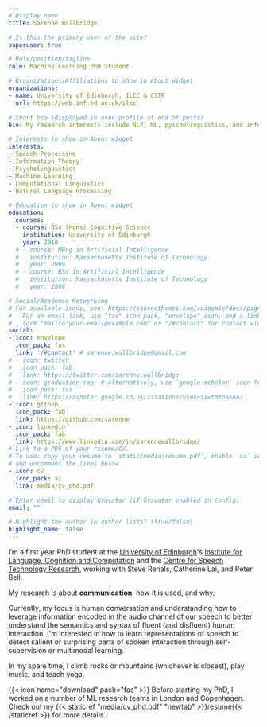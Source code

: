 ```yaml
---
# Display name
title: Sarenne Wallbridge

# Is this the primary user of the site?
superuser: true

# Role/position/tagline
role: Machine Learning PhD Student

# Organizations/Affiliations to show in About widget
organizations:
- name: University of Edinburgh, ILCC & CSTR
  url: https://web.inf.ed.ac.uk/ilcc

# Short bio (displayed in user profile at end of posts)
bio: My research interests include NLP, ML, pyscholinguistics, and information theory.

# Interests to show in About widget
interests:
- Speech Processing
- Information Theory
- Psycholinguistics
- Machine Learning
- Computational Linguistics
- Natural Language Processing

# Education to show in About widget
education:
  courses:
  - course: BSc (Hons) Cognitive Science
    institution: University of Edinburgh
    year: 2018
  # - course: MEng in Artificial Intelligence
  #   institution: Massachusetts Institute of Technology
  #   year: 2009
  # - course: BSc in Artificial Intelligence
  #   institution: Massachusetts Institute of Technology
  #   year: 2008

# Social/Academic Networking
# For available icons, see: https://sourcethemes.com/academic/docs/page-builder/#icons
#   For an email link, use "fas" icon pack, "envelope" icon, and a link in the
#   form "mailto:your-email@example.com" or "/#contact" for contact widget.
social:
- icon: envelope
  icon_pack: fas
  link: '/#contact' # sarenne.wallbridge@gmail.com
# - icon: twitter
#   icon_pack: fab
#   link: https://twitter.com/sarenne.wallbridge
# - icon: graduation-cap  # Alternatively, use `google-scholar` icon from `ai` icon pack
#   icon_pack: fas
#   link: https://scholar.google.co.uk/citations?user=sIwtMXoAAAAJ
- icon: github
  icon_pack: fab
  link: https://github.com/sarenne
- icon: linkedin
  icon_pack: fab
  link: https://www.linkedin.com/in/sarennewallbridge/
# Link to a PDF of your resume/CV.
# To use: copy your resume to `static/media/resume.pdf`, enable `ai` icons in `params.toml`,
# and uncomment the lines below.
- icon: cv
  icon_pack: ai
  link: media/cv_phd.pdf

# Enter email to display Gravatar (if Gravatar enabled in Config)
email: ""

# Highlight the author in author lists? (true/false)
highlight_name: false
---
```


I’m a first year PhD student at the [University of Edinburgh](https://www.ed.ac.uk/)'s [Institute for Language, Cognition and Computation](https://web.inf.ed.ac.uk/ilcc) and the [Centre for Speech Technology Research](http://www.cstr.ed.ac.uk/), working with Steve Renals, Catherine Lai, and Peter Bell.

My research is about **communication**: how it is used, and why.

Currently, my focus is human conversation and understanding how to leverage information encoded in the audio channel of our speech to better understand the semantics and syntax of fluent (and disfluent) human interaction. I'm interested in how to learn representations of speech to detect salient or surprising parts of spoken interaction through self-supervision or multimodal learning.

In my spare time, I climb rocks or mountains (whichever is closest), play music, and teach yoga.

<!-- \[Translation: Spoken conversation is one of the most fundamental means of information transmission between people. How can we leverage non-lexical information encoded in our speech to better understand how humans interact with each other, and how we interact with machines?\] -->

<!-- Nelson Bighetti is a professor of artificial intelligence at the Stanford AI Lab. His research interests include distributed robotics, mobile computing and programmable matter. He leads the Robotic Neurobiology group, which develops self-reconfiguring robots, systems of self-organizing robots, and mobile sensor networks.

Lorem ipsum dolor sit amet, consectetur adipiscing elit. Sed neque elit, tristique placerat feugiat ac, facilisis vitae arcu. Proin eget egestas augue. Praesent ut sem nec arcu pellentesque aliquet. Duis dapibus diam vel metus tempus vulputate. -->

<!-- {{< icon name="download" pack="fas" >}} Download my {{< staticref "media/demo_resume.pdf" "newtab" >}}resumé{{< /staticref >}}. -->
{{< icon name="download" pack="fas" >}} Before starting my PhD, I worked on a number of ML research teams in London and Copenhagen. Check out my {{< staticref "media/cv_phd.pdf" "newtab" >}}resumé{{< /staticref >}} for more details.
